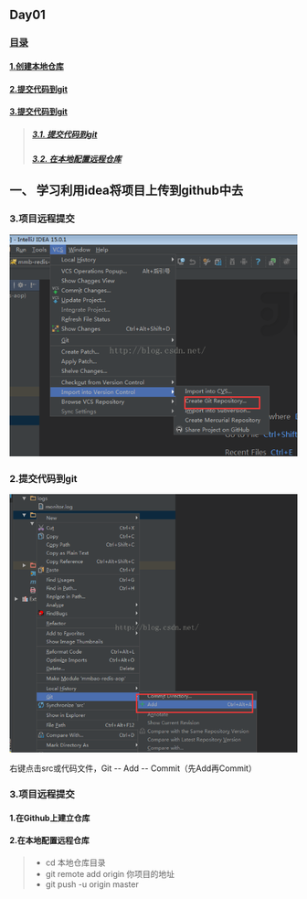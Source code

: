 
## Day01
### [目录](#jump1)
#### [1.创建本地仓库](#jump2)
#### [2.提交代码到git](#jump3)
#### [3.提交代码到git](#jump4)
  > ##### [3.1. 提交代码到git](#jump5)
  > ##### [3.2. 在本地配置远程仓库](#jump6)

## <span id="jump1"> 一、 学习利用idea将项目上传到github中去 </span>
### <span id="jump2">3.项目远程提交</span>
![创建本地仓库](https://github.com/CodeTxp/Pictures/blob/master/%EF%BC%88%E7%89%9B%E5%AE%A2%E7%BD%91%EF%BC%89%E9%A1%B9%E7%9B%AE%E5%AD%A6%E4%B9%A0/20160317093849090.png)

###  <span id="jump3">2.提交代码到git</span> 
![提交代码到git](https://github.com/CodeTxp/Pictures/blob/master/%EF%BC%88%E7%89%9B%E5%AE%A2%E7%BD%91%EF%BC%89%E9%A1%B9%E7%9B%AE%E5%AD%A6%E4%B9%A0/20160317093852101.png)

右键点击src或代码文件，Git -- Add -- Commit（先Add再Commit）

###  <span id="jump4">3.项目远程提交</span>
####  <span id="jump5">1.在Github上建立仓库</span>
####  <span id="jump6">2.在本地配置远程仓库</span>
> * cd  本地仓库目录
> * git remote add origin 你项目的地址
> * git push -u origin master
